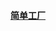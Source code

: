 #### [简单工厂](http://designpatternsphp.readthedocs.org/en/latest/Creational/SimpleFactory/README.html)